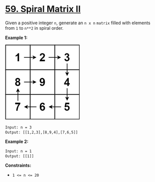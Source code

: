 # [59. Spiral Matrix II](https://leetcode.com/problems/spiral-matrix-ii/)

Given a positive integer `n`, generate an `n x n` `matrix` filled with elements from `1` to `n**2` in spiral order.

**Example 1:**

![spiraln.jpeg](spiraln.jpeg)

    Input: n = 3
    Output: [[1,2,3],[8,9,4],[7,6,5]]

**Example 2:**

    Input: n = 1
    Output: [[1]]

**Constraints:**

- `1 <= n <= 20`
